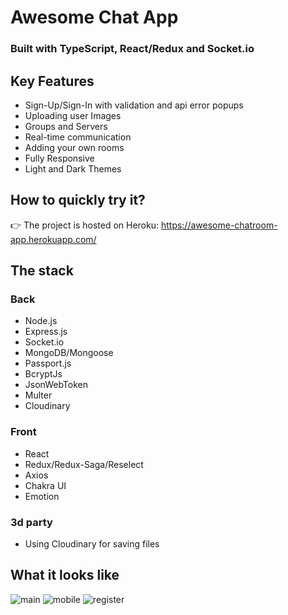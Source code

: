 # Awesome Chat App

### Built with TypeScript, React/Redux and Socket.io

## Key Features

- Sign-Up/Sign-In with validation and api error popups
- Uploading user Images
- Groups and Servers
- Real-time communication
- Adding your own rooms
- Fully Responsive
- Light and Dark Themes

## How to quickly try it?

👉 The project is hosted on Heroku: https://awesome-chatroom-app.herokuapp.com/

## The stack

### Back

- Node.js
- Express.js
- Socket.io
- MongoDB/Mongoose
- Passport.js
- BcryptJs
- JsonWebToken
- Multer
- Cloudinary

### Front

- React
- Redux/Redux-Saga/Reselect
- Axios
- Chakra UI
- Emotion

### 3d party

- Using Cloudinary for saving files

## What it looks like

![main](https://res.cloudinary.com/martynov-dm/image/upload/v1610378974/projects_images/ss_bexoan.jpg)
![mobile](https://res.cloudinary.com/martynov-dm/image/upload/v1610378958/projects_images/Awesome_Chat_App_-_Google_Chromedd_zzwqpj.jpg)
![register](https://res.cloudinary.com/martynov-dm/image/upload/v1610378974/projects_images/Awesome_Chat_App_-_Google_Chrome_e9n5u5.jpg)
